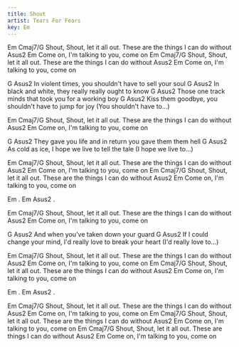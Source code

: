 ```yaml
---
title: Shout
artist: Tears For Fears
key: Em
---
```

Em                            Cmaj7/G
Shout, Shout, let it all out. These are the things I can do without
     Asus2                        Em
Come on, I'm talking to you, come on
Em                            Cmaj7/G
Shout, Shout, let it all out. These are the things I can do without
     Asus2                        Em
Come on, I'm talking to you, come on
 
G                                        Asus2
In violent times, you shouldn't have to sell your soul
G                                        Asus2
In black and white, they really really ought to know
G                                        Asus2
Those one track minds that took you for a working boy
G                                        Asus2
Kiss them goodbye, you shouldn't have to jump for joy (You shouldn't have to...)
 
Em                            Cmaj7/G
Shout, Shout, let it all out. These are the things I can do without
     Asus2                        Em
Come on, I'm talking to you, come on
 
G                                        Asus2
They gave you life and in return you gave them them hell
G                                        Asus2
As cold as ice, I hope we live to tell the tale (I hope we live to...)
 
Em                            Cmaj7/G
Shout, Shout, let it all out. These are the things I can do without
     Asus2                        Em
Come on, I'm talking to you, come on
Em                            Cmaj7/G
Shout, Shout, let it all out. These are the things I can do without
     Asus2                        Em
Come on, I'm talking to you, come on
 
Em
.
Em  Asus2
.
 
Em                            Cmaj7/G
Shout, Shout, let it all out. These are the things I can do without
     Asus2                        Em
Come on, I'm talking to you, come on
 
G                       Asus2
And when you've taken down your guard
G                                               Asus2
If I could change your mind, I'd really love to break your heart (I'd really love to...)
 
Em                            Cmaj7/G
Shout, Shout, let it all out. These are the things I can do without
     Asus2                        Em
Come on, I'm talking to you, come on
Em                            Cmaj7/G
Shout, Shout, let it all out. These are the things I can do without
     Asus2                        Em
Come on, I'm talking to you, come on
 
Em
.
Em  Asus2
.
 
Em                            Cmaj7/G
Shout, Shout, let it all out. These are the things I can do without
     Asus2                        Em
Come on, I'm talking to you, come on
Em                            Cmaj7/G
Shout, Shout, let it all out. These are the things I can do without
     Asus2                        Em
Come on, I'm talking to you, come on
Em                            Cmaj7/G
Shout, Shout, let it all out. These are things I can do without
     Asus2                        Em
Come on, I'm talking to you, come on